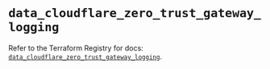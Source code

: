 # `data_cloudflare_zero_trust_gateway_logging`

Refer to the Terraform Registry for docs: [`data_cloudflare_zero_trust_gateway_logging`](https://registry.terraform.io/providers/cloudflare/cloudflare/5.10.0/docs/data-sources/zero_trust_gateway_logging).
